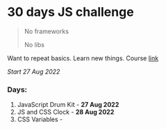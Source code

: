 # 30 days JS challenge

> No frameworks
> 
> No libs

Want to repeat basics. Learn new things. Course [link](https://javascript30.com/)

*Start 27 Aug 2022*

### Days:
1. JavaScript Drum Kit - **27 Aug 2022**
2. JS and CSS Clock - **28 Aug 2022**
3. CSS Variables - 
